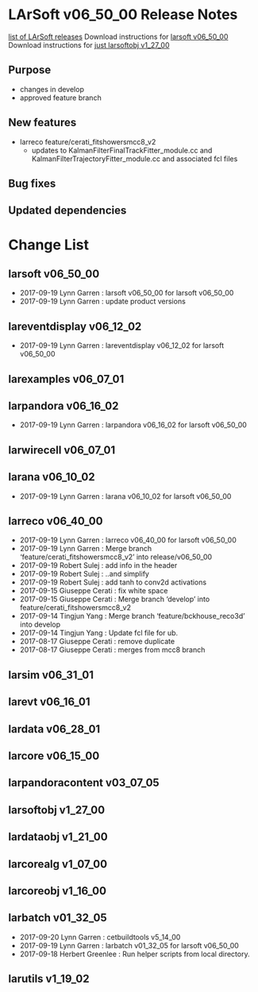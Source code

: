 LArSoft v06_50_00 Release Notes
======================================================================

[list of LArSoft releases](LArSoft_release_list)
Download instructions for [larsoft v06_50_00](http://scisoft.fnal.gov/scisoft/bundles/larsoft/v06_50_00/larsoft-v06_50_00.html)
Download instructions for [just larsoftobj v1_27_00](http://scisoft.fnal.gov/scisoft/bundles/larsoftobj/v1_27_00/larsoftobj-v1_27_00.html)

Purpose
--------------------

-   changes in develop
-   approved feature branch

New features
------------------------------

-   larreco feature/cerati_fitshowersmcc8_v2
    -   updates to KalmanFilterFinalTrackFitter_module.cc and KalmanFilterTrajectoryFitter_module.cc and associated fcl files

Bug fixes
------------------------

Updated dependencies
----------------------------------------------

Change List
============================

larsoft v06_50_00
------------------------------------------

-   2017-09-19 Lynn Garren : larsoft v06_50_00 for larsoft v06_50_00
-   2017-09-19 Lynn Garren : update product versions

lareventdisplay v06_12_02
----------------------------------------------------------

-   2017-09-19 Lynn Garren : lareventdisplay v06_12_02 for larsoft v06_50_00

larexamples v06_07_01
--------------------------------------------------

larpandora v06_16_02
------------------------------------------------

-   2017-09-19 Lynn Garren : larpandora v06_16_02 for larsoft v06_50_00

larwirecell v06_07_01
--------------------------------------------------

larana v06_10_02
----------------------------------------

-   2017-09-19 Lynn Garren : larana v06_10_02 for larsoft v06_50_00

larreco v06_40_00
------------------------------------------

-   2017-09-19 Lynn Garren : larreco v06_40_00 for larsoft v06_50_00
-   2017-09-19 Lynn Garren : Merge branch ‘feature/cerati_fitshowersmcc8_v2’ into release/v06_50_00
-   2017-09-19 Robert Sulej : add info in the header
-   2017-09-19 Robert Sulej : ..and simplify
-   2017-09-19 Robert Sulej : add tanh to conv2d activations
-   2017-09-15 Giuseppe Cerati : fix white space
-   2017-09-15 Giuseppe Cerati : Merge branch ‘develop’ into feature/cerati_fitshowersmcc8_v2
-   2017-09-14 Tingjun Yang : Merge branch ‘feature/bckhouse_reco3d’ into develop
-   2017-09-14 Tingjun Yang : Update fcl file for ub.
-   2017-08-17 Giuseppe Cerati : remove duplicate
-   2017-08-17 Giuseppe Cerati : merges from mcc8 branch

larsim v06_31_01
----------------------------------------

larevt v06_16_01
----------------------------------------

lardata v06_28_01
------------------------------------------

larcore v06_15_00
------------------------------------------

larpandoracontent v03_07_05
--------------------------------------------------------------

larsoftobj v1_27_00
----------------------------------------------

lardataobj v1_21_00
----------------------------------------------

larcorealg v1_07_00
----------------------------------------------

larcoreobj v1_16_00
----------------------------------------------

larbatch v01_32_05
--------------------------------------------

-   2017-09-20 Lynn Garren : cetbuildtools v5_14_00
-   2017-09-19 Lynn Garren : larbatch v01_32_05 for larsoft v06_50_00
-   2017-09-18 Herbert Greenlee : Run helper scripts from local directory.

larutils v1_19_02
------------------------------------------
